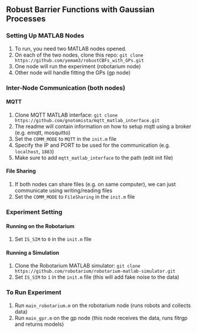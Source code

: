 ## Robust Barrier Functions with Gaussian Processes

### Setting Up MATLAB Nodes
1. To run, you need two MATLAB nodes opened.
2. On each of the two nodes, clone this repo:
    `git clone https://github.com/yemam3/robustCBFs_with_GPs.git`
3. One node will run the experiment (robotarium node)
4. Other node will handle fitting the GPs (gp node)

### Inter-Node Communication (both nodes)

#### MQTT
1. Clone MQTT MATLAB interface:
    `git clone https://github.com/gnotomista/mqtt_matlab_interface.git`
2. The readme will contain information on how to setup mqtt using a broker (e.g. emqtt, mosquitto)
3. Set the `COMM_MODE` to `MQTT` in the `init.m` file
4. Specify the IP and PORT to be used for the communication (e.g. `localhost`, `1883`)
5. Make sure to add `mqtt_matlab_interface` to the path (edit init file)

#### File Sharing
1. If both nodes can share files (e.g. on same computer), we can just communicate using writing/reading files
2. Set the `COMM_MODE` to `FileSharing` in the `init.m` file

### Experiment Setting

#### Running on the Robotarium
1. Set `IS_SIM` to `0` in the `init.m` file

#### Running a Simulation         
1. Clone the Robotarium MATLAB simulator:
    `git clone https://github.com/robotarium/robotarium-matlab-simulator.git`
2. Set `IS_SIM` to `1` in the `init.m` file (this will add fake noise to the data)

### To Run Experiment
1. Run `main_robotarium.m` on the robotarium node (runs robots and collects data)
2. Run `main_gpr.m` on the gp node (this node receives the data, runs fitrgp and returns models)
